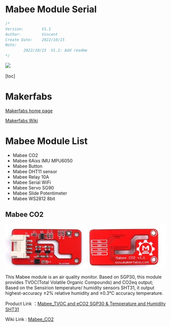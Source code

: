 # Mabee Module Serial

```c++
/*
Version:		V1.1
Author:			Vincent
Create Date:	2022/10/15
Note:
		2022/10/15	V1.1: Add readme
*/
```
![](md_pic/main.jpg)


[toc]

# Makerfabs

[Makerfabs home page](https://www.makerfabs.com/)

[Makerfabs Wiki](https://makerfabs.com/wiki/index.php?title=Main_Page)

# Mabee Module List

- Mabee CO2
- Mabee 6Aixs IMU MPU6050
- Mabee Button
- Mabee DHT11 sensor
- Mabee Relay 10A
- Mabee Serial WiFi
- Mabee Servo SG90
- Mabee Slide Potentimeter
- Mabee WS2812 8bit


## Mabee CO2

![co2](md_pic/co2.jpg)

This Mabee module is an air quality monitor. Based on SGP30, this module provides TVOC(Total Volatile Organic Compounds) and CO2eq output; Based on the Sensirion temperature/ humidity sensors SHT31, it output highest-accuracy ±2% relative humidity and ±0.3°C accuracy temperature.

Product Link ：[Mabee_TVOC and eCO2 SGP30 & Temperature and Humidity SHT31](https://www.makerfabs.com/mabee-tvoc-and-eco2-sgp30-sht31.html)

Wiki Link : [Mabee_CO2](https://www.makerfabs.com/wiki/index.php?title=Mabee_CO2)

